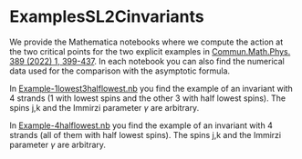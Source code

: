 # ExamplesSL2Cinvariants
We provide the Mathematica notebooks where we compute the action at the two critical points for the two explicit examples in [Commun.Math.Phys. 389 (2022) 1, 399-437](https://link.springer.com/article/10.1007/s00220-021-04154-3). In each notebook you can also find the numerical data used for the comparison with the asymptotic formula. 

In [Example-1lowest3halflowest.nb](Example-1lowest3halflowest.nb) you find the example of an invariant with 4 strands (1 with lowest spins and the other 3 with half lowest spins). The spins j,k and the Immirzi parameter $\gamma$ are arbitrary.

In [Example-4halflowest.nb](Example-4halflowest.nb) you find the example of an invariant with 4 strands (all of them with half lowest spins). The spins j,k and the Immirzi parameter $\gamma$ are arbitrary.

